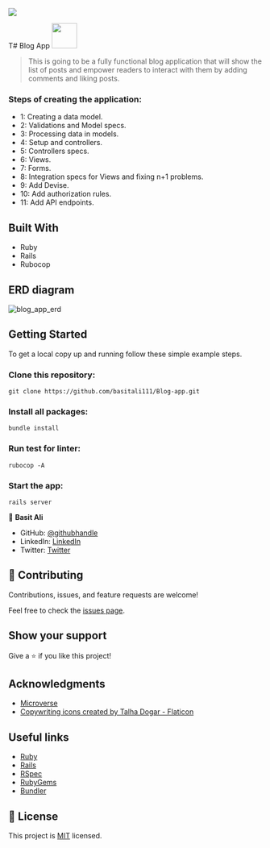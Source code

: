 ![](https://img.shields.io/badge/Microverse-blueviolet)

T# Blog App <img width="50px" src="https://user-images.githubusercontent.com/79658534/196410494-f2f02ce6-60d4-41fd-9eee-d3cd512cd41a.png">


> This is going to be a fully functional blog application that will show the list of posts and empower readers to interact with them by adding comments and liking posts.

### Steps of creating the application:


- 1: Creating a data model.
- 2: Validations and Model specs.
- 3: Processing data in models.
- 4: Setup and controllers.
- 5: Controllers specs.
- 6: Views.
- 7: Forms.
- 8: Integration specs for Views and fixing n+1 problems.
- 9: Add Devise.
- 10: Add authorization rules.
- 11: Add API endpoints.

## Built With

- Ruby
- Rails
- Rubocop

## ERD diagram
![blog_app_erd](https://user-images.githubusercontent.com/79658534/196410864-c9e7bf4f-1bc1-4aa2-8d46-764b4447bfe9.png)

## Getting Started

To get a local copy up and running follow these simple example steps.

### Clone this repository:

```
git clone https://github.com/basitali111/Blog-app.git

```
### Install all packages:

```
bundle install
```

### Run test for linter:

```
rubocop -A
```

### Start the app:

```
rails server
```

👤 **Basit Ali**

- GitHub: [@githubhandle](https://github.com/basitali111)
- LinkedIn: [LinkedIn](https://www.linkedin.com/in/basit-ali-jobs/)
- Twitter: [Twitter](https://twitter.com/BasitAl35031734)


## 🤝 Contributing

Contributions, issues, and feature requests are welcome!

Feel free to check the [issues page](../../issues/).

## Show your support

Give a ⭐️ if you like this project!

## Acknowledgments

- [Microverse](https://www.microverse.org/)
- <a href="https://www.flaticon.com/free-icons/copywriting" title="copywriting icons">Copywriting icons created by Talha Dogar - Flaticon</a>

## Useful links

- [Ruby](https://ruby-doc.org/)
- [Rails](https://guides.rubyonrails.org/)
- [RSpec](https://rspec.info/)
- [RubyGems](https://rubygems.org/)
- [Bundler](https://bundler.io/)

## 📝 License

This project is [MIT](./MIT.md) licensed.